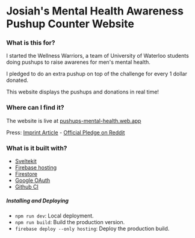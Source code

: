 # Josiah's Mental Health Awareness Pushup Counter Website

### What is this for?

I started the Wellness Warriors, a team of University of Waterloo students doing pushups to raise awarenes for men's mental health.

I pledged to do an extra pushup on top of the challenge for every 1 dollar donated.

This website displays the pushups and donations in real time!

### Where can I find it?

The website is live at [pushups-mental-health.web.app](https://pushups-mental-health.web.app/)

Press: [Imprint Article](https://uwimprint.ca/article/the-wellness-warriors-push-up-challenge/) - [Official Pledge on Reddit](https://www.reddit.com/r/uwaterloo/comments/1aqz01e/i_will_do_1_pushup_for_every_1_donated_for_mental/)

### What is it built with?

- [Sveltekit](https://kit.svelte.dev/)
- [Firebase hosting](https://firebase.google.com/docs/hosting)
- [Firestore](https://firebase.google.com/docs/firestore)
- [Google OAuth](https://developers.google.com/identity/protocols/oauth2)
- [Github CI](https://docs.github.com/en/actions/automating-builds-and-tests/about-continuous-integration)

##### Installing and Deploying

- `npm run dev`: Local deployment.
- `npm run build`: Build the production version.
- `firebase deploy --only hosting`: Deploy the production build.
